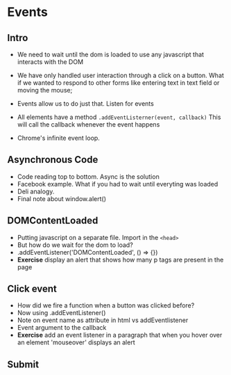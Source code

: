 # Events

## Intro 
* We need to wait until the dom is loaded to use
any javascript that interacts with the DOM

* We have only handled user interaction through a click
on a button. What if we wanted to respond to other forms like 
entering text in text field or moving the mouse;

* Events allow us to do just that. Listen for events

* All elements have a method `.addEventListerner(event, callback)`
  This will call the callback whenever the event happens
* Chrome's infinite event loop. 

## Asynchronous Code
* Code reading top to bottom. Async is the solution
* Facebook example. What if you had to wait until everyting was loaded
* Deli analogy. 
* Final note about window.alert()

## DOMContentLoaded
* Putting javascript on a separate file. Import in the `<head>`
* But how do we wait for the dom to load?
* .addEventListener('DOMContentLoaded', () => {})
* __Exercise__ display an alert that shows how many p tags are present in the page

## Click event
* How did we fire a function when a button was clicked before?
* Now using .addEventListener()
* Note on event name as attribute in html vs addEventlistener
* Event argument to the callback
* __Exercise__ add an event listener in a paragraph that when you hover over an element 'mouseover' displays an alert

## Submit
